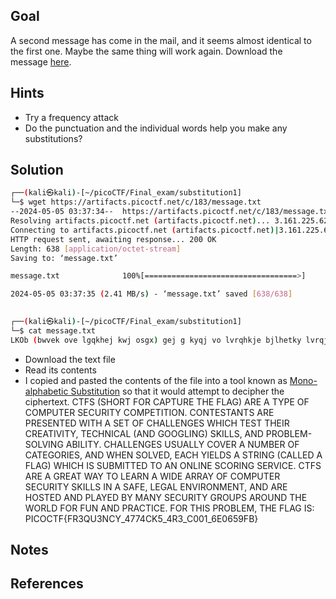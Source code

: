 ## Goal
A second message has come in the mail, and it seems almost identical to the first one. Maybe the same thing will work again. Download the message [here](https://artifacts.picoctf.net/c/183/message.txt).
## Hints
+ Try a frequency attack
+ Do the punctuation and the individual words help you make any substitutions?
## Solution

```bash
┌──(kali㉿kali)-[~/picoCTF/Final_exam/substitution1]
└─$ wget https://artifacts.picoctf.net/c/183/message.txt 
--2024-05-05 03:37:34--  https://artifacts.picoctf.net/c/183/message.txt
Resolving artifacts.picoctf.net (artifacts.picoctf.net)... 3.161.225.62, 3.161.225.11, 3.161.225.3, ...
Connecting to artifacts.picoctf.net (artifacts.picoctf.net)|3.161.225.62|:443... connected.
HTTP request sent, awaiting response... 200 OK
Length: 638 [application/octet-stream]
Saving to: ‘message.txt’

message.txt              100%[==================================>]     638  --.-KB/s    in 0s      

2024-05-05 03:37:35 (2.41 MB/s) - ‘message.txt’ saved [638/638]

                                                                                                    
┌──(kali㉿kali)-[~/picoCTF/Final_exam/substitution1]
└─$ cat message.txt 
LKOb (bwvek ove lgqkhej kwj osgx) gej g kyqj vo lvrqhkje bjlhetky lvrqjktktvu. Lvukjbkgukb gej qejbjukjz dtkw g bjk vo lwgssjuxjb dwtlw kjbk kwjte lejgktftky, kjlwutlgs (guz xvvxstux) bitssb, guz qevmsjr-bvsftux gmtstky. Lwgssjuxjb hbhgssy lvfje g uhrmje vo lgkjxvetjb, guz dwju bvsfjz, jglw ytjszb g bketux (lgssjz g osgx) dwtlw tb bhmrtkkjz kv gu vustuj blvetux bjeftlj. LKOb gej g xejgk dgy kv sjgeu g dtzj geegy vo lvrqhkje bjlhetky bitssb tu g bgoj, sjxgs juftevurjuk, guz gej wvbkjz guz qsgyjz my rguy bjlhetky xevhqb gevhuz kwj dvesz ove ohu guz qeglktlj. Ove kwtb qevmsjr, kwj osgx tb: qtlvLKO{OE3AH3ULY_4774LI5_4E3_L001_6J0659OM}
````
+ Download the text file
+ Read its contents
+ I copied and pasted the contents of the file into a tool known as [Mono-alphabetic Substitution](https://www.dcode.fr/monoalphabetic-substitution) so that it would attempt to decipher the ciphertext.
	CTFS (SHORT FOR CAPTURE THE FLAG) ARE A TYPE OF COMPUTER SECURITY COMPETITION. CONTESTANTS ARE PRESENTED WITH A SET OF CHALLENGES WHICH TEST THEIR CREATIVITY, TECHNICAL (AND GOOGLING) SKILLS, AND PROBLEM-SOLVING ABILITY. CHALLENGES USUALLY COVER A NUMBER OF CATEGORIES, AND WHEN SOLVED, EACH YIELDS A STRING (CALLED A FLAG) WHICH IS SUBMITTED TO AN ONLINE SCORING SERVICE. CTFS ARE A GREAT WAY TO LEARN A WIDE ARRAY OF COMPUTER SECURITY SKILLS IN A SAFE, LEGAL ENVIRONMENT, AND ARE HOSTED AND PLAYED BY MANY SECURITY GROUPS AROUND THE WORLD FOR FUN AND PRACTICE. FOR THIS PROBLEM, THE FLAG IS: PICOCTF{FR3QU3NCY_4774CK5_4R3_C001_6E0659FB}
## Notes

## References
